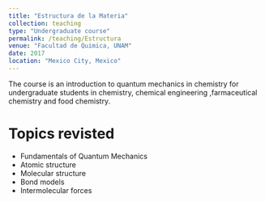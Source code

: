 ```yaml
---
title: "Estructura de la Materia"
collection: teaching
type: "Undergraduate course"
permalink: /teaching/Estructura
venue: "Facultad de Quimica, UNAM"
date: 2017
location: "Mexico City, Mexico"
---
```


The course is an introduction to quantum mechanics in chemistry for undergraduate students in chemistry, chemical engineering
,farmaceutical chemistry and food chemistry. 

Topics revisted
======

* Fundamentals of Quantum Mechanics
* Atomic structure
* Molecular structure
* Bond models
* Intermolecular forces

